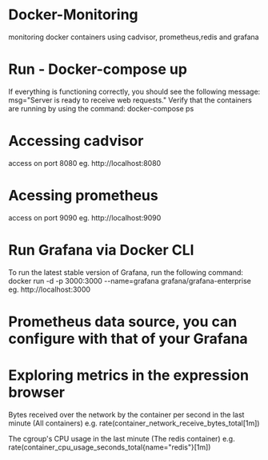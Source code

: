 # Docker-Monitoring
monitoring docker containers using cadvisor, prometheus,redis and grafana

# Run - Docker-compose up
If everything is functioning correctly, you should see the following message:
msg="Server is ready to receive web requests."
Verify that the containers are running by using the command:
docker-compose ps

# Accessing cadvisor
access on port 8080
eg. http://localhost:8080

# Acessing prometheus
access on port 9090
eg. http://localhost:9090

# Run Grafana via Docker CLI
To run the latest stable version of Grafana, run the following command:
docker run -d -p 3000:3000 --name=grafana grafana/grafana-enterprise
eg. http://localhost:3000

# Prometheus data source, you can configure with that of your Grafana

# Exploring metrics in the expression browser

Bytes received over the network by the container per second in the last minute	(All containers)
e.g. rate(container_network_receive_bytes_total[1m])

The cgroup's CPU usage in the last minute	(The redis container)
e.g. rate(container_cpu_usage_seconds_total{name="redis"}[1m])
